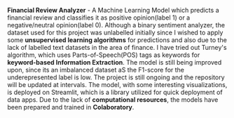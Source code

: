 **Financial Review Analyzer** - A Machine Learning Model which predicts a financial review and classifies it as positive opinion(label 1) or a negative/neutral opinion(label 0). Although
                            a binary sentiment analyzer, the dataset used for this project was unlabelled initially since I wished to apply some **unsupervised learning algorithms** for predictions and
                            also due to the lack of labelled text datasets in the area of finance. I have tried out Turney's algorithm, which uses Parts-of-Speech(POS) tags as keywords for  **keyword-based Information
                            Extraction**. The model is still being improved upon, since its an imbalanced dataset aS the F1-score for the underepresented label is low. The project is still ongoing and the repository will be updated at intervals. The model, with some interesting visualizations, is deployed on Streamlit, which is a library utilized for quick deployment of data apps. Due to the lack of **computational resources**, the models have been prepared and trained in **Colaboratory**.

